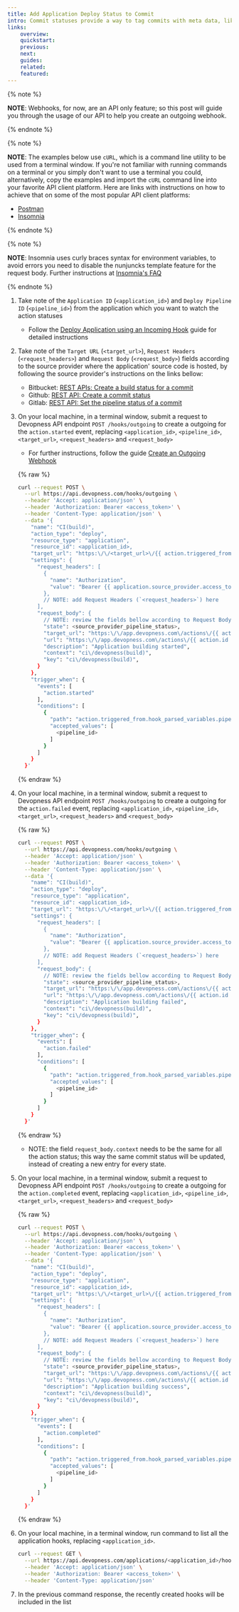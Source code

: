 ```yaml
---
title: Add Application Deploy Status to Commit
intro: Commit statuses provide a way to tag commits with meta data, like automated build results. Learn how to create outgoing webhooks to update a commit status to match your Devopness application deploy status.
links:
    overview:
    quickstart:
    previous:
    next:
    guides:
    related:
    featured:
---
```


{% note %}

**NOTE**: Webhooks, for now, are an API only feature; so this post will guide you through the usage of our API to help you create an outgoing webhook.

{% endnote %}

{% note %}

**NOTE**: The examples below use `cURL`, which is a command line utility to be used from a terminal window. If you're not familiar with running commands on a terminal or you simply don't want to use a terminal you could, alternatively, copy the examples and import the `cURL` command line into your favorite API client platform. Here are links with instructions on how to achieve that on some of the most popular API client platforms:

- [Postman](https://learning.postman.com/docs/getting-started/importing-and-exporting-data/#importing-with-curl-commands)
- [Insomnia](https://docs.insomnia.rest/insomnia/import-export-data#import-data)

{% endnote %}

{% note %}

**NOTE**: Insomnia uses curly braces syntax for environment variables, to avoid errors you need to disable the nunjuncks template feature for the request body. Further instructions at [Insomnia's FAQ](https://docs.insomnia.rest/insomnia/faq#how-can-i-temporarily-disable-nunjucks-template)

{% endnote %}

1. Take note of the `Application ID` (`<application_id>`) and `Deploy Pipeline ID` (`<pipeline_id>`) from the application which you want to watch the action statuses
   - Follow the [Deploy Application using an Incoming Hook](/docs/applications/deploy-application-using-incoming-hook) guide for detailed instructions

1. Take note of the `Target URL` (`<target_url>`), `Request Headers` (`<request_headers>`) and `Request Body` (`<request_body>`) fields according to the source provider where the application' source code is hosted, by following the source provider's instructions on the links bellow:
   - Bitbucket: [REST APIs: Create a build status for a commit](https://developer.atlassian.com/cloud/bitbucket/rest/api-group-commit-statuses/#api-repositories-workspace-repo-slug-commit-commit-statuses-build-post)
   - Github: [REST API: Create a commit status](https://docs.github.com/en/rest/commits/statuses#create-a-commit-status)
   - Gitlab: [REST API: Set the pipeline status of a commit](https://docs.gitlab.com/ee/api/commits.html#set-the-pipeline-status-of-a-commit)

1. On your local machine, in a terminal window, submit a request to Devopness API endpoint `POST /hooks/outgoing` to create a outgoing for the `action.started` event, replacing `<application_id>`, `<pipeline_id>`, `<target_url>`, `<request_headers>` and `<request_body>`

   - For further instructions, follow the guide [Create an Outgoing Webhook](/docs/webhooks/create-outgoing-webhook)

   {% raw %}
   ```bash
   curl --request POST \
     --url https://api.devopness.com/hooks/outgoing \
     --header 'Accept: application/json' \
     --header 'Authorization: Bearer <access_token>' \
     --header 'Content-Type: application/json' \
     --data '{
       "name": "CI(build)",
       "action_type": "deploy",
       "resource_type": "application",
       "resource_id": <application_id>,
       "target_url": "https:\/\/<target_url>\/{{ action.triggered_from.hook_parsed_variables.commit_hash }}",
       "settings": {
         "request_headers": [
           {
             "name": "Authorization",
             "value": "Bearer {{ application.source_provider.access_token }}"
           },
           // NOTE: add Request Headers (`<request_headers>`) here
         ],
         "request_body": {
           // NOTE: review the fields bellow according to Request Body (`<request_body>`) from the source provider's instructions
           "state": <source_provider_pipeline_status>,
           "target_url": "https:\/\/app.devopness.com\/actions\/{{ action.id }}",
           "url": "https:\/\/app.devopness.com\/actions\/{{ action.id }}",
           "description": "Application building started",
           "context": "ci\/devopness(build)",
           "key": "ci\/devopness(build)",
         }
       },
       "trigger_when": {
         "events": [
           "action.started"
         ],
         "conditions": [
           {
             "path": "action.triggered_from.hook_parsed_variables.pipeline_id",
             "accepted_values": [
               <pipeline_id>
             ]
           }
         ]
       }
     }'
   ```
   {% endraw %}

1. On your local machine, in a terminal window, submit a request to Devopness API endpoint `POST /hooks/outgoing` to create a outgoing for the `action.failed` event, replacing `<application_id>`, `<pipeline_id>`, `<target_url>`, `<request_headers>` and `<request_body>`

   {% raw %}
   ```bash
   curl --request POST \
     --url https://api.devopness.com/hooks/outgoing \
     --header 'Accept: application/json' \
     --header 'Authorization: Bearer <access_token>' \
     --header 'Content-Type: application/json' \
     --data '{
       "name": "CI(build)",
       "action_type": "deploy",
       "resource_type": "application",
       "resource_id": <application_id>,
       "target_url": "https:\/\/<target_url>\/{{ action.triggered_from.hook_parsed_variables.commit_hash }}",
       "settings": {
         "request_headers": [
           {
             "name": "Authorization",
             "value": "Bearer {{ application.source_provider.access_token }}"
           },
           // NOTE: add Request Headers (`<request_headers>`) here
         ],
         "request_body": {
           // NOTE: review the fields bellow according to Request Body (`<request_body>`) from the source provider's instructions
           "state": <source_provider_pipeline_status>,
           "target_url": "https:\/\/app.devopness.com\/actions\/{{ action.id }}",
           "url": "https:\/\/app.devopness.com\/actions\/{{ action.id }}",
           "description": "Application building failed",
           "context": "ci\/devopness(build)",
           "key": "ci\/devopness(build)",
         }
       },
       "trigger_when": {
         "events": [
           "action.failed"
         ],
         "conditions": [
           {
             "path": "action.triggered_from.hook_parsed_variables.pipeline_id",
             "accepted_values": [
               <pipeline_id>
             ]
           }
         ]
       }
     }'
   ```
   {% endraw %}

   - NOTE: the field `request_body.context` needs to be the same for all the action status; this way the same commit status will be updated, instead of creating a new entry for every state.

1. On your local machine, in a terminal window, submit a request to Devopness API endpoint `POST /hooks/outgoing` to create a outgoing for the `action.completed` event, replacing `<application_id>`, `<pipeline_id>`, `<target_url>`, `<request_headers>` and `<request_body>`

   {% raw %}
   ```bash
   curl --request POST \
     --url https://api.devopness.com/hooks/outgoing \
     --header 'Accept: application/json' \
     --header 'Authorization: Bearer <access_token>' \
     --header 'Content-Type: application/json' \
     --data '{
       "name": "CI(build)",
       "action_type": "deploy",
       "resource_type": "application",
       "resource_id": <application_id>,
       "target_url": "https:\/\/<target_url>\/{{ action.triggered_from.hook_parsed_variables.commit_hash }}",
       "settings": {
         "request_headers": [
           {
             "name": "Authorization",
             "value": "Bearer {{ application.source_provider.access_token }}"
           },
           // NOTE: add Request Headers (`<request_headers>`) here
         ],
         "request_body": {
           // NOTE: review the fields bellow according to Request Body (`<request_body>`) from the source provider's instructions
           "state": <source_provider_pipeline_status>,
           "target_url": "https:\/\/app.devopness.com\/actions\/{{ action.id }}",
           "url": "https:\/\/app.devopness.com\/actions\/{{ action.id }}",
           "description": "Application building success",
           "context": "ci\/devopness(build)",
           "key": "ci\/devopness(build)",
         }
       },
       "trigger_when": {
         "events": [
           "action.completed"
         ],
         "conditions": [
           {
             "path": "action.triggered_from.hook_parsed_variables.pipeline_id",
             "accepted_values": [
               <pipeline_id>
             ]
           }
         ]
       }
     }'
   ```
   {% endraw %}

1. On your local machine, in a terminal window, run command to list all the application hooks, replacing `<application_id>`.

   ```bash
   curl --request GET \
     --url https://api.devopness.com/applications/<application_id>/hooks \
     --header 'Accept: application/json' \
     --header 'Authorization: Bearer <access_token>' \
     --header 'Content-Type: application/json'
   ```

1. In the previous command response, the recently created hooks will be included in the list
